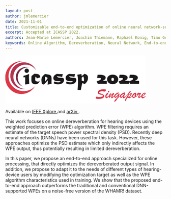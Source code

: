 ```yaml
---
layout: post
author: jmlemercier
date: 2021-11-01
title: Customizable end-to-end optimization of online neural network-supported dereverberation for hearing devices
excerpt: Accepted at ICASSP 2022.
authors: Jean-Marie Lemercier, Joachim Thiemann, Raphael Konig, Timo Gerkmann
keywords: Online Algorithm, Dereverberation, Neural Network, End-to-end Learning, Hearing devices
---
```


<div class="post-image">
<img src="/assets/icassp2022/icassp2022.png" height="150px">
</div>

<div class="links">
<p>
Available on <a href="https://ieeexplore.ieee.org/document/9746235"> IEEE Xplore </a> and <a href="https://arxiv.org/abs/2204.02694"> arXiv </a>.
</p>
</div>

<div class="abstract">
<p>
This work focuses on online dereverberation for hearing devices using the weighted prediction error (WPE) algorithm. WPE filtering requires an estimate of the target speech power spectral density (PSD). Recently deep neural networks (DNNs) have been used for this task. However, these approaches optimize the PSD estimate which only indirectly affects the WPE output, thus potentially resulting in limited dereverberation. </p>
<p>
In this paper, we propose an end-to-end approach specialized for online processing, that directly optimizes the dereverberated output signal. In addition, we propose to adapt it to the needs of different types of hearing-device users by modifying the optimization target as well as the WPE algorithm characteristics used in training. 
We show that the proposed end-to-end approach outperforms the traditional and conventional DNN-supported WPEs on a noise-free version of the WHAMR! dataset.
</p>
</div>